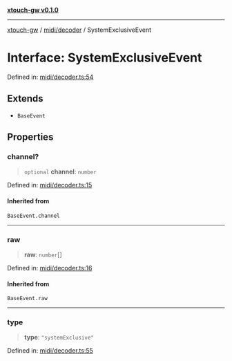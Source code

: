 [**xtouch-gw v0.1.0**](../../../README.md)

***

[xtouch-gw](../../../README.md) / [midi/decoder](../README.md) / SystemExclusiveEvent

# Interface: SystemExclusiveEvent

Defined in: [midi/decoder.ts:54](https://github.com/JulienCr/xtouch-gw/blob/4762a61efc98f67cb78942b4a0e2d9f4848bdf43/src/midi/decoder.ts#L54)

## Extends

- `BaseEvent`

## Properties

### channel?

> `optional` **channel**: `number`

Defined in: [midi/decoder.ts:15](https://github.com/JulienCr/xtouch-gw/blob/4762a61efc98f67cb78942b4a0e2d9f4848bdf43/src/midi/decoder.ts#L15)

#### Inherited from

`BaseEvent.channel`

***

### raw

> **raw**: `number`[]

Defined in: [midi/decoder.ts:16](https://github.com/JulienCr/xtouch-gw/blob/4762a61efc98f67cb78942b4a0e2d9f4848bdf43/src/midi/decoder.ts#L16)

#### Inherited from

`BaseEvent.raw`

***

### type

> **type**: `"systemExclusive"`

Defined in: [midi/decoder.ts:55](https://github.com/JulienCr/xtouch-gw/blob/4762a61efc98f67cb78942b4a0e2d9f4848bdf43/src/midi/decoder.ts#L55)
